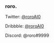 
### roro.

Twitter: [@roroAI0](https://twitter.com/roroAI0)

Dribbble: [@roroAI0](https://dribbble.com/roro9999)

Discord: @roro#9999


